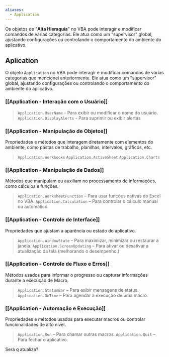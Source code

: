 ```yaml
---
aliases:
  - Application
---
```

Os objetos de "**Alta Hieraquia**" no VBA pode interagir e modificar comandos de várias categorias. Ele atua como um "supervisor" global, ajustando configurações ou controlando o comportamento do ambiente do aplicativo.

## Aplication
O objeto `Application` no VBA pode interagir e modificar comandos de várias categorias que mencionei anteriormente. Ele atua como um "supervisor" global, ajustando configurações ou controlando o comportamento do ambiente do aplicativo.

### [[Application - Interação com o Usuário]]
>`Application.UserName` - Para exibir ou modificar o nome do usuário.
>`Application.DisplayAlerts` - Para suprimir ou exibir alertas

### [[Application - Manipulação de Objetos]]
Propriedades e métodos que interagem diretamente com elementos do ambiente, como pastas de trabalho, planilhas, intervalos, gráficos, etc.
>`Application.Workbooks`
>`Application.ActiveSheet`
>`Application.Charts`

### [[Application - Manipulação de Dados]]
Métodos que manipulam ou auxiliam no processamento de informações, como cálculos e funções.
>`Application.WorksheetFunction` – Para usar funções nativas do Excel no VBA.
>`Application.Calculation` – Para controlar o cálculo manual ou automático.

### [[Application - Controle de Interface]]
Propriedades que ajustam a aparência ou estado do aplicativo.
>`Application.WindowState` – Para maximizar, minimizar ou restaurar a janela.
>`Application.ScreenUpdating` – Para ativar ou desativar a atualização da tela 
>(melhorando o desempenho.)

### [[Application - Controle de Fluxo e Erros]]
Métodos usados para informar o progresso ou capturar informações durante a execução de Macro.
>`Application.StatusBar` – Para exibir mensagens de status.
>`Application.OnTime` – Para agendar a execução de uma macro.

### [[Application - Automação e Execução]]
Propriedades e métodos usados para executar macros ou controlar funcionalidades de alto nível.
>`Application.Run` – Para chamar outras macros.
>`Application.Quit` – Para fechar o aplicativo.

Será q atualiza?
